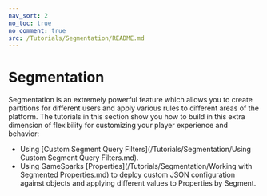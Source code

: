 ```yaml
---
nav_sort: 2
no_toc: true
no_comment: true
src: /Tutorials/Segmentation/README.md
---
```


# Segmentation

Segmentation is an extremely powerful feature which allows you to create partitions for different users and apply various rules to different areas of the platform. The tutorials in this section show you how to build in this extra dimension of flexibility for customizing your player experience and behavior:
* Using [Custom Segment Query Filters](/Tutorials/Segmentation/Using Custom Segment Query Filters.md).
* Using GameSparks [Properties](/Tutorials/Segmentation/Working with Segmented Properties.md) to deploy custom JSON configuration against objects and applying different values to Properties by Segment.
